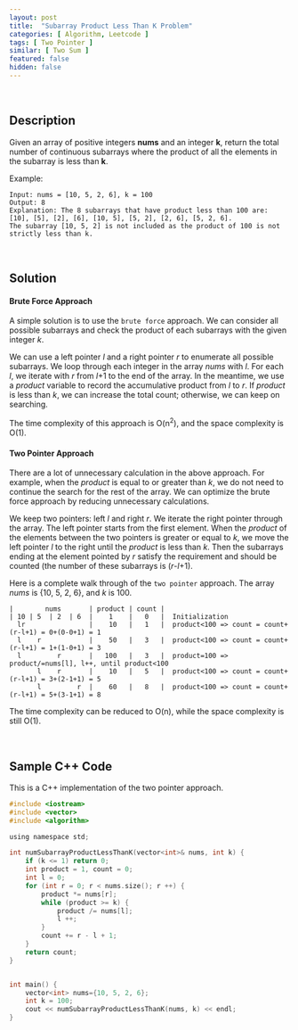 ```yaml
---
layout: post
title:  "Subarray Product Less Than K Problem"
categories: [ Algorithm, Leetcode ]
tags: [ Two Pointer ]
similar: [ Two Sum ]
featured: false
hidden: false
---
```


<br />

## Description

Given an array of positive integers **nums** and an integer **k**, return the total number of continuous subarrays where the product of all the elements in the subarray is less than **k**.


Example: 
```
Input: nums = [10, 5, 2, 6], k = 100
Output: 8
Explanation: The 8 subarrays that have product less than 100 are: [10], [5], [2], [6], [10, 5], [5, 2], [2, 6], [5, 2, 6]. 
The subarray [10, 5, 2] is not included as the product of 100 is not strictly less than k.
```

<br />

## Solution


#### Brute Force Approach

A simple solution is to use the `brute force` approach. We can consider all possible subarrays and check the product of each subarrays with the given integer *k*.

We can use a left pointer *l* and a right pointer *r* to enumerate all possible subarrays. We loop through each integer in the array *nums* with *l*. For each *l*, we iterate with *r* from *l*+1 to the end of the array. In the meantime, we use a *product* variable to record the accumulative product from *l* to *r*. If *product* is less than *k*, we can increase the total count; otherwise, we can keep on searching. 

The time complexity of this approach is O(n<sup>2</sup>), 
and the space complexity is O(1).


#### Two Pointer Approach

There are a lot of unnecessary calculation in the above approach. For example, when the *product* is equal to or greater than *k*, we do not need to continue the search for the rest of the array. We can optimize the brute force approach by reducing unnecessary calculations. 

We keep two pointers: left *l* and right *r*. We iterate the right pointer through the array. The left pointer starts from the first element. When the *product* of the elements between the two pointers is greater or equal to *k*, we move the left pointer *l* to the right until the *product* is less than *k*. Then the subarrays ending at the element pointed by *r* satisfy the requirement and should be counted (the number of these subarrays is (*r*-*l*+1). 


Here is a complete walk through of the `two pointer` approach. The array *nums* is {10, 5, 2, 6}, and *k* is 100.

```
|        nums       | product | count |
| 10 | 5  | 2  | 6  |    1    |   0   |  Initialization
  lr                |    10   |   1   |  product<100 => count = count+(r-l+1) = 0+(0-0+1) = 1 
  l    r            |    50   |   3   |  product<100 => count = count+(r-l+1) = 1+(1-0+1) = 3
  l         r       |   100   |   3   |  product=100 => product/=nums[l], l++, until product<100
       l    r       |    10   |   5   |  product<100 => count = count+(r-l+1) = 3+(2-1+1) = 5
       l         r  |    60   |   8   |  product<100 => count = count+(r-l+1) = 5+(3-1+1) = 8
```

The time complexity can be reduced to O(n), while the 
space complexity is still O(1).

<br />

## Sample C++ Code

This is a C++ implementation of the two pointer approach.

```c
#include <iostream>
#include <vector>
#include <algorithm>

using namespace std;

int numSubarrayProductLessThanK(vector<int>& nums, int k) {
    if (k <= 1) return 0;
    int product = 1, count = 0;
    int l = 0;
    for (int r = 0; r < nums.size(); r ++) {
        product *= nums[r];
        while (product >= k) { 
            product /= nums[l];
            l ++;
        }
        count += r - l + 1;
    }
    return count;
}


int main() {
    vector<int> nums={10, 5, 2, 6};
    int k = 100;
    cout << numSubarrayProductLessThanK(nums, k) << endl;
}
```
